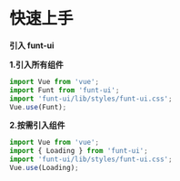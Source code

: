 # 快速上手

**引入 funt-ui**

**1.引入所有组件**

```js
import Vue from 'vue';
import Funt from 'funt-ui';
import 'funt-ui/lib/styles/funt-ui.css';
Vue.use(Funt);
```

**2.按需引入组件**

```js
import Vue from 'vue';
import { Loading } from 'funt-ui';
import 'funt-ui/lib/styles/funt-ui.css';
Vue.use(Loading);
```
